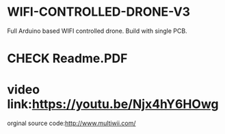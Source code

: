 # WIFI-CONTROLLED-DRONE-V3
Full Arduino based WIFI controlled drone. Build with single PCB.


# CHECK Readme.PDF

# video link:https://youtu.be/Njx4hY6HOwg

orginal source code:http://www.multiwii.com/
